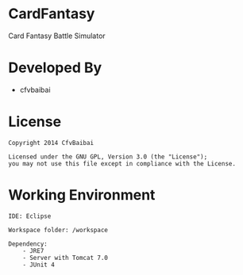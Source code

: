 CardFantasy
=======

Card Fantasy Battle Simulator

Developed By
============

* cfvbaibai

License
=======

    Copyright 2014 CfvBaibai

    Licensed under the GNU GPL, Version 3.0 (the "License");
    you may not use this file except in compliance with the License.

Working Environment
===================
    
    IDE: Eclipse
      
    Workspace folder: /workspace
      
    Dependency:
        - JRE7
        - Server with Tomcat 7.0
        - JUnit 4